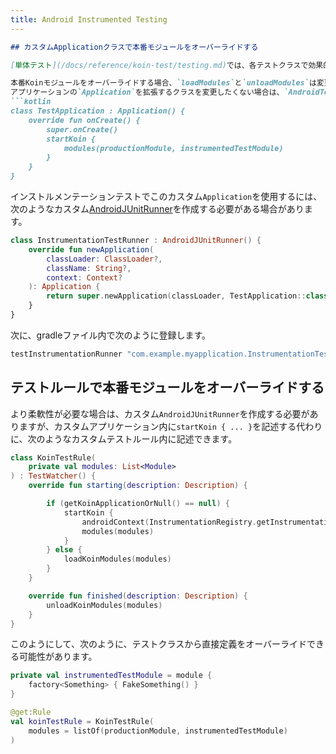 ```yaml
---
title: Android Instrumented Testing
---
```

```markdown
## カスタムApplicationクラスで本番モジュールをオーバーライドする

[単体テスト](/docs/reference/koin-test/testing.md)では、各テストクラスで効果的にKoinを開始しますが（つまり、`startKoin`または`KoinTestExtension`）、インストルメンテーションテストでは、Koinは`Application`クラスによって開始されます。

本番Koinモジュールをオーバーライドする場合、`loadModules`と`unloadModules`は変更がすぐに適用されないため、多くの場合安全ではありません。代わりに、推奨されるアプローチは、`Application`クラスの`startKoin`で使用される`modules`にオーバーライドの`module`を追加することです。
アプリケーションの`Application`を拡張するクラスを変更したくない場合は、`AndroidTest`パッケージ内に別のクラスを作成できます。
```kotlin
class TestApplication : Application() {
    override fun onCreate() {
        super.onCreate()
        startKoin {
            modules(productionModule, instrumentedTestModule)
        }
    }
}
```
インストルメンテーションテストでこのカスタム`Application`を使用するには、次のようなカスタム[AndroidJUnitRunner](https://developer.android.com/training/testing/instrumented-tests/androidx-test-libraries/runner)を作成する必要がある場合があります。
```kotlin
class InstrumentationTestRunner : AndroidJUnitRunner() {
    override fun newApplication(
        classLoader: ClassLoader?,
        className: String?,
        context: Context?
    ): Application {
        return super.newApplication(classLoader, TestApplication::class.java.name, context)
    }
}
```
次に、gradleファイル内で次のように登録します。
```groovy
testInstrumentationRunner "com.example.myapplication.InstrumentationTestRunner"
```

## テストルールで本番モジュールをオーバーライドする

より柔軟性が必要な場合は、カスタム`AndroidJUnitRunner`を作成する必要がありますが、カスタムアプリケーション内に`startKoin { ... }`を記述する代わりに、次のようなカスタムテストルール内に記述できます。
```kotlin
class KoinTestRule(
    private val modules: List<Module>
) : TestWatcher() {
    override fun starting(description: Description) {

        if (getKoinApplicationOrNull() == null) {
            startKoin {
                androidContext(InstrumentationRegistry.getInstrumentation().targetContext.applicationContext)
                modules(modules)
            }
        } else {
            loadKoinModules(modules)
        }
    }

    override fun finished(description: Description) {
        unloadKoinModules(modules)
    }
}
```
このようにして、次のように、テストクラスから直接定義をオーバーライドできる可能性があります。
```kotlin
private val instrumentedTestModule = module {
    factory<Something> { FakeSomething() }
}

@get:Rule
val koinTestRule = KoinTestRule(
    modules = listOf(productionModule, instrumentedTestModule)
)
```
